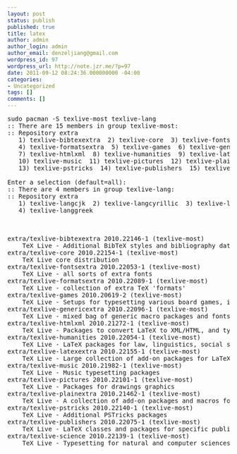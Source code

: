 ```yaml
---
layout: post
status: publish
published: true
title: latex
author: admin
author_login: admin
author_email: denzeljiang@gmail.com
wordpress_id: 97
wordpress_url: http://note.jzr.me/?p=97
date: 2011-09-12 08:24:36.000000000 -04:00
categories:
- Uncategorized
tags: []
comments: []
---
```

 <pre>sudo pacman -S texlive-most texlive-lang
:: There are 15 members in group texlive-most:
:: Repository extra
   1) texlive-bibtexextra  2) texlive-core  3) texlive-fontsextra
   4) texlive-formatsextra  5) texlive-games  6) texlive-genericextra
   7) texlive-htmlxml  8) texlive-humanities  9) texlive-latexextra
   10) texlive-music  11) texlive-pictures  12) texlive-plainextra
   13) texlive-pstricks  14) texlive-publishers  15) texlive-science

Enter a selection (default=all): 
:: There are 4 members in group texlive-lang:
:: Repository extra
   1) texlive-langcjk  2) texlive-langcyrillic  3) texlive-langextra
   4) texlive-langgreek



extra/texlive-bibtexextra 2010.22146-1 (texlive-most)
    TeX Live - Additional BibTeX styles and bibliography databases
extra/texlive-core 2010.22154-1 (texlive-most)
    TeX Live core distribution
extra/texlive-fontsextra 2010.22053-1 (texlive-most)
    TeX Live - all sorts of extra fonts
extra/texlive-formatsextra 2010.22089-1 (texlive-most)
    TeX Live - collection of extra TeX 'formats'
extra/texlive-games 2010.20619-2 (texlive-most)
    TeX Live - Setups for typesetting various board games, including chess
extra/texlive-genericextra 2010.22096-1 (texlive-most)
    TeX Live - mixed bag of generic macro packages and fonts
extra/texlive-htmlxml 2010.21272-1 (texlive-most)
    TeX Live - Packages to convert LaTeX to XML/HTML, and typeset XML/SGML
extra/texlive-humanities 2010.22054-1 (texlive-most)
    TeX Live - LaTeX packages for law, linguistics, social sciences, and humanities
extra/texlive-latexextra 2010.22155-1 (texlive-most)
    TeX Live - Large collection of add-on packages for LaTeX
extra/texlive-music 2010.21982-1 (texlive-most)
    TeX Live - Music typesetting packages
extra/texlive-pictures 2010.22101-1 (texlive-most)
    TeX Live - Packages for drawings graphics
extra/texlive-plainextra 2010.21462-1 (texlive-most)
    TeX Live - A collection of add-on packages and macros for plain TeX
extra/texlive-pstricks 2010.22140-1 (texlive-most)
    TeX Live - Additional PSTricks packages
extra/texlive-publishers 2010.22075-1 (texlive-most)
    TeX Live - LaTeX classes and packages for specific publishers
extra/texlive-science 2010.22139-1 (texlive-most)
    TeX Live - Typesetting for natural and computer sciences
</pre>

